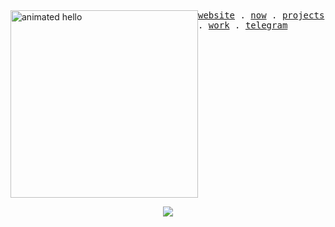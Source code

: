 <div style="display: flex">
  <img src="https://github.com/Anmol-Baranwal/Cool-GIFs-For-GitHub/assets/74038190/9be4d344-6782-461a-b5a6-32a07bf7b34e" width="300" alt="animated hello">
    <samp>
      <a href="https://nosirjonov.uz">website</a> .
      <a href="https://github.com/acadbek#js-contribution-activity">now</a> .
      <a href="https://nosirjonov.uz/projects">projects</a> .
      <a href="https://blaze.uz/">work</a> .
      <a href="https://t.me/asad_nosirov">telegram</a>
  </samp>
</div>

<p align="center">
    <a href="https://hits.sh/github.com/acadbek/">
        <img src="https://hits.sh/github.com/acadbek.svg?view=today-total&label=Asad's%20Viewers%20(today%20%2F%20total)&extraCount=1000&color=000000&labelColor=000000&logo=vercel">
  </a>
</p>
